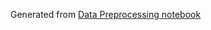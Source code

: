 Generated from [Data Preprocessing notebook](https://github.com/sidt-ai/data-science-competitions/blob/main/dphi/ds75-child-healthcare/notebooks/02_data_preprocessing.ipynb)
